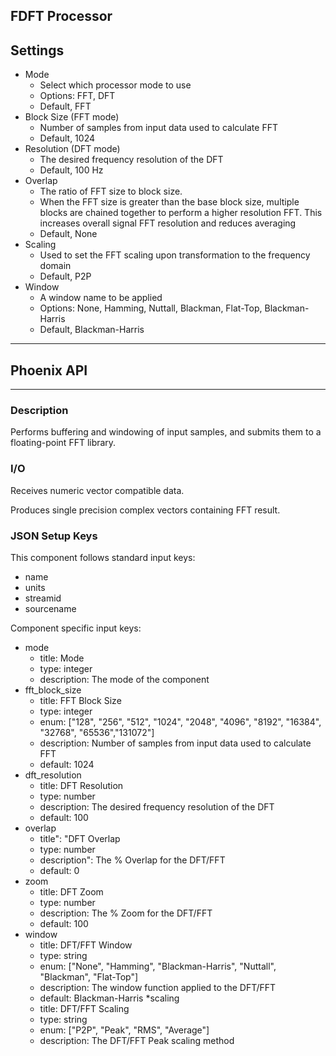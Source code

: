 ## FDFT Processor
## Settings

- Mode
  - Select which processor mode to use
  - Options: FFT, DFT
  - Default, FFT
- Block Size (FFT mode)
  - Number of samples from input data used to calculate FFT
  - Default, 1024
- Resolution (DFT mode)
  - The desired frequency resolution of the DFT
  - Default, 100 Hz
- Overlap
  - The ratio of FFT size to block size.
  - When the FFT size is greater than the base block size, multiple blocks are chained together to perform a higher resolution FFT. This increases overall signal FFT resolution and reduces averaging
  - Default, None
- Scaling
  - Used to set the FFT scaling upon transformation to the frequency domain
  - Default, P2P
- Window
  - A window name to be applied
  - Options: None, Hamming, Nuttall, Blackman, Flat-Top, Blackman-Harris
  - Default, Blackman-Harris
___
## Phoenix API
___
### Description

Performs buffering and windowing of input samples, and submits them to a floating-point FFT library.

### I/O

Receives numeric vector compatible data.

Produces single precision complex vectors containing FFT result.

### JSON Setup Keys

This component follows standard input keys:

- name
- units
- streamid
- sourcename

Component specific input keys:

- mode
  - title: Mode
  - type: integer
  - description: The mode of the component
- fft_block_size
  - title: FFT Block Size
  - type: integer
  - enum: ["128", "256", "512", "1024", "2048", "4096", "8192", "16384", "32768", "65536","131072"]
  - description: Number of samples from input data used to calculate FFT
  - default: 1024
- dft_resolution
  - title: DFT Resolution
  - type: number
  - description: The desired frequency resolution of the DFT
  - default: 100
- overlap
  - title": "DFT Overlap
  - type: number
  - description": The % Overlap for the DFT/FFT
  - default: 0
- zoom
  - title: DFT Zoom
  - type: number
  - description: The % Zoom for the DFT/FFT
  - default: 100
- window
  - title: DFT/FFT Window
  - type: string
  - enum: ["None", "Hamming", "Blackman-Harris", "Nuttall", "Blackman", "Flat-Top"]
  - description: The window function applied to the DFT/FFT
  - default: Blackman-Harris
*scaling
  - title: DFT/FFT Scaling
  - type: string
  - enum: ["P2P", "Peak", "RMS", "Average"]
  - description: The DFT/FFT Peak scaling method